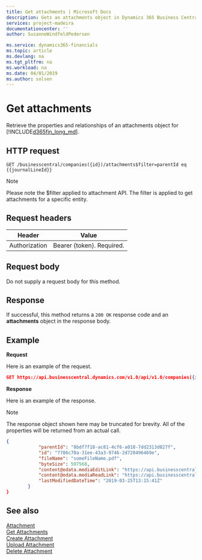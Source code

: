 ```yaml
---
title: Get attachments | Microsoft Docs
description: Gets an attachments object in Dynamics 365 Business Central.
services: project-madeira
documentationcenter: ''
author: SusanneWindfeldPedersen

ms.service: dynamics365-financials
ms.topic: article
ms.devlang: na
ms.tgt_pltfrm: na
ms.workload: na
ms.date: 04/01/2019
ms.author: solsen
---
```


# Get attachments
Retrieve the properties and relationships of an attachments object for [!INCLUDE[d365fin_long_md](../../includes/d365fin_long_md.md)].

## HTTP request
```
GET /businesscentral/companies({id})/attachments$filter=parentId eq {{journalLineId}}
```

> [!NOTE]  
> Please note the $filter applied to attachment API. The filter is applied to get attachments for a specific entity. 


## Request headers

|Header|Value|
|------|-----|
|Authorization  |Bearer {token}. Required. |

## Request body
Do not supply a request body for this method.

## Response
If successful, this method returns a ```200 OK``` response code and an **attachments** object in the response body.

## Example

**Request**

Here is an example of the request.
```json
GET https://api.businesscentral.dynamics.com/v1.0/api/v1.0/companies({id})/attachments$filter=parentId eq {{journalLineId}}
```

**Response**

Here is an example of the response. 

> [!NOTE]  
>   The response object shown here may be truncated for brevity. All of the properties will be returned from an actual call.

```json
{   
            "parentId": "8bdf7f18-ac81-4cf6-a018-7dd2313d827f",
            "id": "7786c70a-31ee-43a3-9746-2d720496469e",
            "fileName": "someFileName.pdf",
            "byteSize": 597568,
            "content@odata.mediaEditLink": "https://api.businesscentral.dynamics.com/v1.0/bc66bcbc-5b7f-4043-b352-f4ab70c81d11/api/v1.0/companies(d888c94e-0bf9-42e5-96eb-060739125558)/attachments(parentId=8bdf7f18-ac81-4cf6-a018-7dd2313d827f,id=7786c70a-31ee-43a3-9746-2d720496469e)/content",
            "content@odata.mediaReadLink": "https://api.businesscentral.dynamics.com/v1.0/bc66bcbc-5b7f-4043-b352-f4ab70c81d11/api/v1.0/companies(d888c94e-0bf9-42e5-96eb-060739125558)/attachments(parentId=8bdf7f18-ac81-4cf6-a018-7dd2313d827f,id=7786c70a-31ee-43a3-9746-2d720496469e)/content",
            "lastModifiedDateTime": "2019-03-25T13:15:41Z"
        }
}
```


## See also
[Attachment](../resources/dynamics_attachment.md)  
[Get Attachments](dynamics_attachment_get.md)  
[Create Attachment](dynamics_attachment_create.md)  
[Upload Attachment](dynamics_attachment_patch.md)  
[Delete Attachment](dynamics_attachment_delete.md)  

